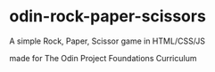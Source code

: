 # odin-rock-paper-scissors

A simple Rock, Paper, Scissor game in HTML/CSS/JS

made for The Odin Project Foundations Curriculum
